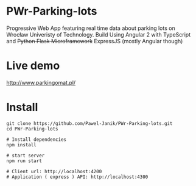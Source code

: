# PWr-Parking-lots
Progressive Web App featuring real time data about parking lots on Wrocław Univeristy of Technology. Build Using Angular 2 with TypeScript and ~~Python Flask Microframework~~ ExpressJS (mostly Angular though) 

# Live demo
http://www.parkingomat.pl/

# Install
```
git clone https://github.com/Pawel-Janik/PWr-Parking-lots.git
cd PWr-Parking-lots

# Install dependencies
npm install

# start server
npm run start

# Client url: http://localhost:4200
# Application ( express ) API: http://localhost:4300
```
